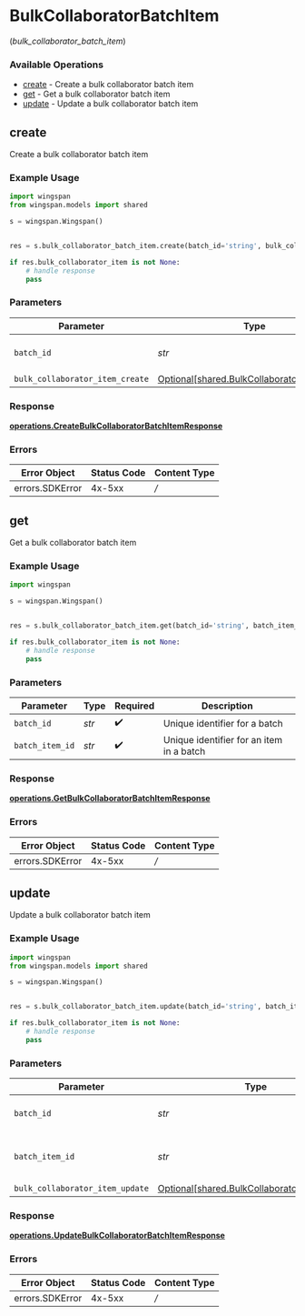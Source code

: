 # BulkCollaboratorBatchItem
(*bulk_collaborator_batch_item*)

### Available Operations

* [create](#create) - Create a bulk collaborator batch item
* [get](#get) - Get a bulk collaborator batch item
* [update](#update) - Update a bulk collaborator batch item

## create

Create a bulk collaborator batch item

### Example Usage

```python
import wingspan
from wingspan.models import shared

s = wingspan.Wingspan()


res = s.bulk_collaborator_batch_item.create(batch_id='string', bulk_collaborator_item_create=shared.BulkCollaboratorItemCreate())

if res.bulk_collaborator_item is not None:
    # handle response
    pass
```

### Parameters

| Parameter                                                                                        | Type                                                                                             | Required                                                                                         | Description                                                                                      |
| ------------------------------------------------------------------------------------------------ | ------------------------------------------------------------------------------------------------ | ------------------------------------------------------------------------------------------------ | ------------------------------------------------------------------------------------------------ |
| `batch_id`                                                                                       | *str*                                                                                            | :heavy_check_mark:                                                                               | Unique identifier for a batch                                                                    |
| `bulk_collaborator_item_create`                                                                  | [Optional[shared.BulkCollaboratorItemCreate]](../../models/shared/bulkcollaboratoritemcreate.md) | :heavy_minus_sign:                                                                               | N/A                                                                                              |


### Response

**[operations.CreateBulkCollaboratorBatchItemResponse](../../models/operations/createbulkcollaboratorbatchitemresponse.md)**
### Errors

| Error Object    | Status Code     | Content Type    |
| --------------- | --------------- | --------------- |
| errors.SDKError | 4x-5xx          | */*             |

## get

Get a bulk collaborator batch item

### Example Usage

```python
import wingspan

s = wingspan.Wingspan()


res = s.bulk_collaborator_batch_item.get(batch_id='string', batch_item_id='string')

if res.bulk_collaborator_item is not None:
    # handle response
    pass
```

### Parameters

| Parameter                                | Type                                     | Required                                 | Description                              |
| ---------------------------------------- | ---------------------------------------- | ---------------------------------------- | ---------------------------------------- |
| `batch_id`                               | *str*                                    | :heavy_check_mark:                       | Unique identifier for a batch            |
| `batch_item_id`                          | *str*                                    | :heavy_check_mark:                       | Unique identifier for an item in a batch |


### Response

**[operations.GetBulkCollaboratorBatchItemResponse](../../models/operations/getbulkcollaboratorbatchitemresponse.md)**
### Errors

| Error Object    | Status Code     | Content Type    |
| --------------- | --------------- | --------------- |
| errors.SDKError | 4x-5xx          | */*             |

## update

Update a bulk collaborator batch item

### Example Usage

```python
import wingspan
from wingspan.models import shared

s = wingspan.Wingspan()


res = s.bulk_collaborator_batch_item.update(batch_id='string', batch_item_id='string', bulk_collaborator_item_update=shared.BulkCollaboratorItemUpdate())

if res.bulk_collaborator_item is not None:
    # handle response
    pass
```

### Parameters

| Parameter                                                                                        | Type                                                                                             | Required                                                                                         | Description                                                                                      |
| ------------------------------------------------------------------------------------------------ | ------------------------------------------------------------------------------------------------ | ------------------------------------------------------------------------------------------------ | ------------------------------------------------------------------------------------------------ |
| `batch_id`                                                                                       | *str*                                                                                            | :heavy_check_mark:                                                                               | Unique identifier for a batch                                                                    |
| `batch_item_id`                                                                                  | *str*                                                                                            | :heavy_check_mark:                                                                               | Unique identifier for an item in a batch                                                         |
| `bulk_collaborator_item_update`                                                                  | [Optional[shared.BulkCollaboratorItemUpdate]](../../models/shared/bulkcollaboratoritemupdate.md) | :heavy_minus_sign:                                                                               | N/A                                                                                              |


### Response

**[operations.UpdateBulkCollaboratorBatchItemResponse](../../models/operations/updatebulkcollaboratorbatchitemresponse.md)**
### Errors

| Error Object    | Status Code     | Content Type    |
| --------------- | --------------- | --------------- |
| errors.SDKError | 4x-5xx          | */*             |
